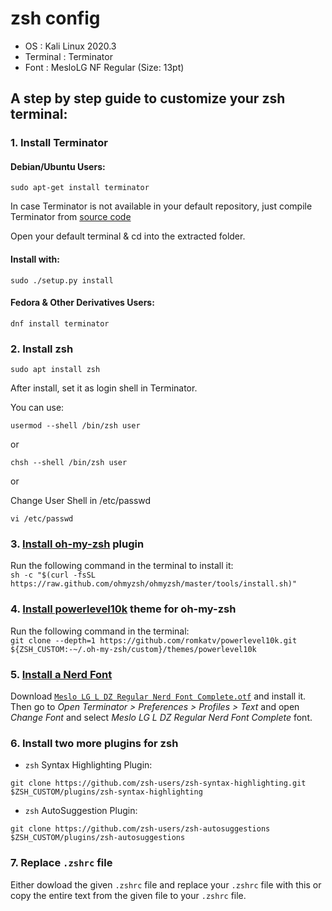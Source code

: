 # zsh config
+ OS           : Kali Linux 2020.3
+ Terminal     : Terminator
+ Font         : MesloLG NF Regular (Size: 13pt)

## A step by step guide to customize your zsh terminal:

### 1. Install Terminator
#### Debian/Ubuntu Users:

`sudo apt-get install terminator`

In case Terminator is not available in your default repository, just compile Terminator from [source code](https://launchpad.net/terminator/+download) 

Open your default terminal & cd into the extracted folder.

#### Install with:

`sudo ./setup.py install`
					
#### Fedora & Other Derivatives Users:

`dnf install terminator`

### 2. Install zsh

`sudo apt install zsh`

After install, set it as login shell in Terminator.

You can use:

`usermod --shell /bin/zsh user`

or

`chsh --shell /bin/zsh user`

or

Change User Shell in /etc/passwd

`vi /etc/passwd`

### 3. [Install oh-my-zsh](https://ohmyz.sh/) plugin

Run the following command in the terminal to install it:  
`sh -c "$(curl -fsSL https://raw.github.com/ohmyzsh/ohmyzsh/master/tools/install.sh)"`

### 4. [Install powerlevel10k](https://github.com/romkatv/powerlevel10k) theme for oh-my-zsh

Run the following command in the terminal:  
`git clone --depth=1 https://github.com/romkatv/powerlevel10k.git ${ZSH_CUSTOM:-~/.oh-my-zsh/custom}/themes/powerlevel10k`

### 5. [Install a Nerd Font](https://github.com/ryanoasis/nerd-fonts)

Download [`Meslo LG L DZ Regular Nerd Font Complete.otf`](https://github.com/ryanoasis/nerd-fonts/blob/master/patched-fonts/Meslo/L-DZ/complete/Meslo%20LG%20L%20DZ%20Regular%20Nerd%20Font%20Complete.otf) and install it. Then go to *Open Terminator > Preferences > Profiles > Text* and open *Change Font* 
and select *Meslo LG L DZ Regular Nerd Font Complete* font.

### 6. Install two more plugins for zsh

+ `zsh` Syntax Highlighting Plugin:

`git clone https://github.com/zsh-users/zsh-syntax-highlighting.git $ZSH_CUSTOM/plugins/zsh-syntax-highlighting`

+ `zsh` AutoSuggestion Plugin:  

`git clone https://github.com/zsh-users/zsh-autosuggestions $ZSH_CUSTOM/plugins/zsh-autosuggestions`

### 7. Replace `.zshrc` file 

Either dowload the given `.zshrc` file and replace your `.zshrc` file with this or copy the entire text from the given file to your `.zshrc` file.
